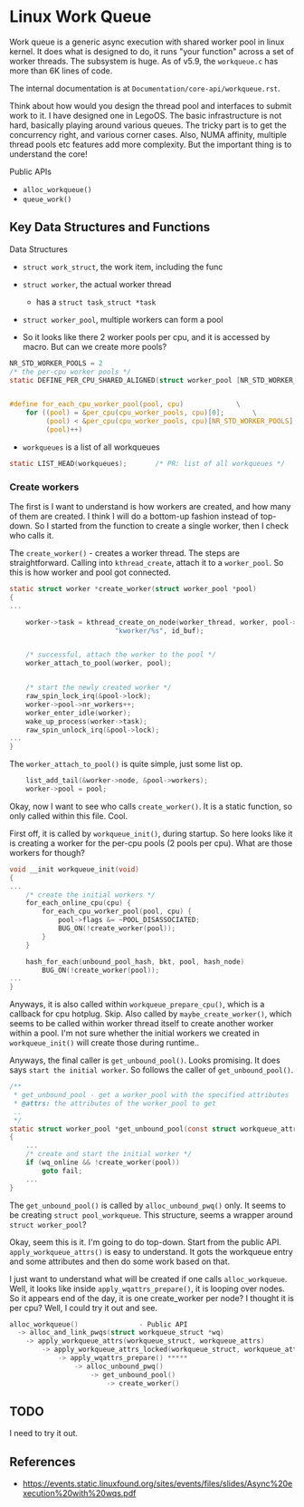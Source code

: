 # Linux Work Queue

Work queue is a generic async execution with shared worker pool in linux kernel. It does what is designed to do, it runs "your function" across
a set of worker threads. The subsystem is huge. As of v5.9, the `workqueue.c` has more than 6K lines of code.

The internal documentation is at `Documentation/core-api/workqueue.rst`.

Think about how would you design the thread pool and interfaces to submit work to it.
I have designed one in LegoOS. The basic infrastructure is not hard, basically playing around various queues.
The tricky part is to get the concurrency right, and various corner cases.
Also, NUMA affinity, multiple thread pools etc features add more complexity.
But the important thing is to understand the core!

Public APIs

- `alloc_workqueue()`
- `queue_work()`

## Key Data Structures and Functions

Data Structures

- `struct work_struct`, the work item, including the func
- `struct worker`, the actual worker thread
	- has a `struct task_struct *task`
- `struct worker_pool`, multiple workers can form a pool

- So it looks like there 2 worker pools per cpu, and it is accessed by macro. But can we create more pools?
```c
NR_STD_WORKER_POOLS = 2
/* the per-cpu worker pools */
static DEFINE_PER_CPU_SHARED_ALIGNED(struct worker_pool [NR_STD_WORKER_POOLS], cpu_worker_pools);


#define for_each_cpu_worker_pool(pool, cpu)				\
	for ((pool) = &per_cpu(cpu_worker_pools, cpu)[0];		\
	     (pool) < &per_cpu(cpu_worker_pools, cpu)[NR_STD_WORKER_POOLS]; \
	     (pool)++)
```

- `workqueues` is a list of all workqueues
```c
static LIST_HEAD(workqueues);		/* PR: list of all workqueues */
```

### Create workers

The first is I want to understand is how workers are created,
and how many of them are created. I think I will do a bottom-up
fashion instead of top-down. So I started from the function
to create a single worker, then I check who calls it.

The `create_worker()` - creates a worker thread.
The steps are straightforward. Calling into `kthread_create`,
attach it to a `worker_pool`. So this is how worker and pool got connected.
```c
static struct worker *create_worker(struct worker_pool *pool)
{
...

	worker->task = kthread_create_on_node(worker_thread, worker, pool->node,
					      "kworker/%s", id_buf);


	/* successful, attach the worker to the pool */
	worker_attach_to_pool(worker, pool);


	/* start the newly created worker */
	raw_spin_lock_irq(&pool->lock);
	worker->pool->nr_workers++;
	worker_enter_idle(worker);
	wake_up_process(worker->task);
	raw_spin_unlock_irq(&pool->lock);
...
}
```

The `worker_attach_to_pool()` is quite simple, just some list op.
```c
	list_add_tail(&worker->node, &pool->workers);
	worker->pool = pool;
```


Okay, now I want to see who calls `create_worker()`.
It is a static function, so only called within this file. Cool.

First off, it is called by `workqueue_init()`, during startup.
So here looks like it is creating a worker for the per-cpu pools (2 pools per cpu).
What are those workers for though?
```c
void __init workqueue_init(void)
{
...
	/* create the initial workers */
	for_each_online_cpu(cpu) {
		for_each_cpu_worker_pool(pool, cpu) {
			pool->flags &= ~POOL_DISASSOCIATED;
			BUG_ON(!create_worker(pool));
		}
	}

	hash_for_each(unbound_pool_hash, bkt, pool, hash_node)
		BUG_ON(!create_worker(pool));
...
}
```

Anyways, it is also called within `workqueue_prepare_cpu()`, which is a callback
for cpu hotplug. Skip. Also called by `maybe_create_worker()`, which seems to be called
within worker thread itself to create another worker within a pool.
I'm not sure whether the initial workers we created in `workqueue_init()` will create those
during runtime..

Anyways, the final caller is `get_unbound_pool()`. Looks promising.
It does says `start the initial worker`. So follows the caller of `get_unbound_pool()`.
```c
/**
 * get_unbound_pool - get a worker_pool with the specified attributes
 * @attrs: the attributes of the worker_pool to get
 ..
 */
static struct worker_pool *get_unbound_pool(const struct workqueue_attrs *attrs)
{
	...
	/* create and start the initial worker */
	if (wq_online && !create_worker(pool))
		goto fail;
	...
}
```

The `get_unbound_pool()` is called by `alloc_unbound_pwq()` only.
It seems to be creating `struct pool_workqueue`.
This structure, seems a wrapper around `struct worker_pool`?

Okay, seem this is it. I'm going to do top-down.
Start from the public API.
`apply_workqueue_attrs()` is easy to understand.
It gots the workqueue entry and some attributes and then do some work based on that.

I just want to understand what will be created if one calls `alloc_workqueue`.
Well, it looks like inside `apply_wqattrs_prepare()`, it is looping over nodes.
So it appears end of the day, it is one create_worker per node?
I thought it is per cpu? Well, I could try it out and see.

```c
alloc_workqueue()				- Public API
  -> alloc_and_link_pwqs(struct workqueue_struct *wq)
	-> apply_workqueue_attrs(workqueue_struct, workqueue_attrs)
		-> apply_workqueue_attrs_locked(workqueue_struct, workqueue_attrs)
			-> apply_wqattrs_prepare() *****
				-> alloc_unbound_pwq()
					-> get_unbound_pool()
						-> create_worker()
```

## TODO
I need to try it out.

## References

- https://events.static.linuxfound.org/sites/events/files/slides/Async%20execution%20with%20wqs.pdf 
